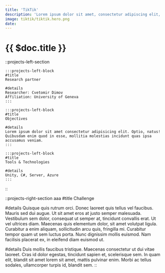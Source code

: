 ```yaml
---
title: 'TikTik'
description: 'Lorem ipsum dolor sit amet, consectetur adipiscing elit, sed do eiusmod tempor incididunt ut labore et dolore magna aliqua. Ut enim ad minim veniam, quis nostrud exercitation ullamco laboris nisi ut aliquip ex ea commodo consequat.'
image: tiktik/tiktik.hero.png
date: 
---
```


<!-- Project heading and meta info (date, type) -->
# {{ $doc.title }}


<!-- Project gallery -->

<!-- Single project left section details -->
::projects-left-section
<!-- . Partner -->
    :::projects-left-block
    #title
    Research partner

    #details
    Researcher: Cvetomir Dimov  
    Affiliation: University of Geneva
    :::


<!-- . Objective -->
    :::projects-left-block
    #title
    Objectives

    #details
    Lorem ipsum dolor sit amet consectetur adipisicing elit. Optio, natus! Quibusdam enim quod in esse, mollitia molestias incidunt quas ipsa accusamus veniam. 
    :::

<!-- . Tools & Technologies  -->
    :::projects-left-block
    #title
    Tools & Technologies

    #details
    Unity, C#, Server, Azure  
    :::
::


<!-- . Challenge -->
::projects-right-section
aaa
#title
Challenge

#details
Quisque quis rutrum orci. Donec laoreet quis tellus vel faucibus. Mauris sed dui augue. Ut sit amet eros at justo semper malesuada. Vestibulum sem dolor, consequat ut semper at, tincidunt convallis erat. Ut vel ultrices diam. Maecenas quis elementum dolor, sit amet volutpat ligula. Curabitur a enim aliquam, sollicitudin arcu quis, fringilla mi. Curabitur tempor quam ut sem luctus porta. Nunc dignissim mollis euismod. Nam facilisis placerat ex, in eleifend diam euismod ut.

#details
Duis mollis faucibus tristique. Maecenas consectetur ut dui vitae laoreet. Cras id dolor egestas, tincidunt sapien et, scelerisque sem. In quam elit, blandit sit amet lorem sit amet, mattis pulvinar enim. Morbi ac tellus sodales, ullamcorper turpis id, blandit sem. 
::
<!-- Related projects -->
